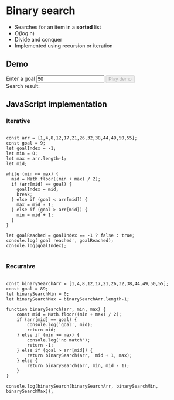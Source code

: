 # Binary search
* Searches for an item in a **sorted** list
* O(log n)
* Divide and conquer
* Implemented using recursion or iteration

## Demo
<label for="binary-search-goal-input" class="d-block b-s-label">
    Enter a goal
    <input type="text" value="50" id="binary-search-goal-input" class="d-block">
</label>
<button class="btn btn-primary" id="binary-search-play" disabled>Play demo</button>
<div class="binary-search-container"></div>
<div class="binary-search-result">Search result:</div>

## JavaScript implementation
### Iterative
<pre>
<code class="language-javascript">
const arr = [1,4,8,12,17,21,26,32,38,44,49,50,55];
const goal = 9;
let goalIndex = -1;
let min = 0;
let max = arr.length-1;
let mid;

while (min <= max) {
  mid = Math.floor((min + max) / 2);
  if (arr[mid] == goal) {
    goalIndex = mid;
    break;
  } else if (goal < arr[mid]) {
    max = mid - 1;
  } else if (goal > arr[mid]) {
    min = mid + 1;
  }
}

let goalReached = goalIndex == -1 ? false : true;
console.log('goal reached', goalReached);
console.log(goalIndex);
</code>
</pre>

### Recursive
<pre>
<code class="language-javascript">
const binarySearchArr = [1,4,8,12,17,21,26,32,38,44,49,50,55];
const goal = 89;
let binarySearchMin = 0;
let binarySearchMax = binarySearchArr.length-1;

function binarySearch(arr, min, max) {
    const mid = Math.floor((min + max) / 2);
    if (arr[mid] == goal) {
        console.log('goal', mid);
        return mid;
    } else if (min >= max) {
        console.log('no match');
        return -1;
    } else if (goal > arr[mid]) {
        return binarySearch(arr,  mid + 1, max);
    } else {
        return binarySearch(arr, min, mid - 1);
    }
}

console.log(binarySearch(binarySearchArr, binarySearchMin, binarySearchMax));
</code>
</pre>